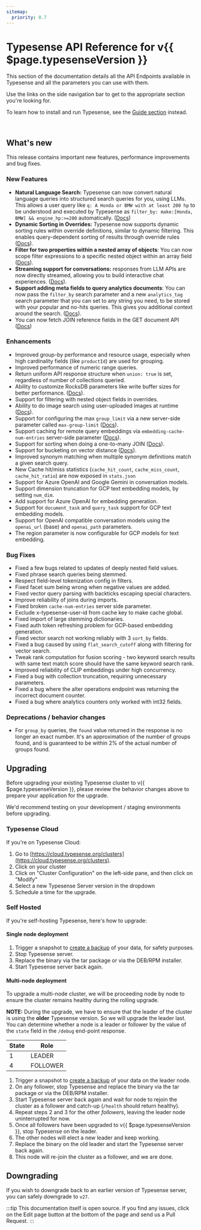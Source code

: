 ```yaml
---
sitemap:
  priority: 0.7
---
```


# Typesense API Reference for v{{ $page.typesenseVersion }}

This section of the documentation details all the API Endpoints available in Typesense and all the parameters you can use with them.

Use the links on the side navigation bar to get to the appropriate section you're looking for.

To learn how to install and run Typesense, see the [Guide section](/guide/README.md) instead.

<br/>

## What's new

This release contains important new features, performance improvements and bug fixes.

### New Features

- **Natural Language Search:** Typesense can now convert natural language queries into structured search queries for you, using LLMs. 
  This allows a user query like `q: A Honda or BMW with at least 200 hp` to be understood and executed by Typesense as `filter_by: make:[Honda, BMW] && engine_hp:>=200` automatically. ([Docs](./natural-language-search.md))
- **Dynamic Sorting in Overrides:** Typesense now supports dynamic sorting rules within override definitions, similar to dynamic filtering. 
  This enables query-dependent sorting of results through override rules ([Docs](./curation.md#dynamic-sorting)).
- **Filter for two properties within a nested array of objects**: You can now scope filter expressions to a specific nested object within an array field ([Docs](./../../guide/tips-for-filtering.md#filtering-nested-array-objects)).
- **Streaming support for conversations:** responses from LLM APIs are now directly streamed, allowing you to build interactive chat experiences. ([Docs](./conversational-search-rag.md#streaming-conversations)).
- **Support adding meta fields to query analytics documents**: You can now pass the `filter_by` search parameter and a new `analytics_tag` search parameter that you can set to any string you need, to be stored with your popular and no-hits queries. This gives you additional context around the search. ([Docs](./analytics-query-suggestions.md#query-analytics-with-meta-fields)).
- You can now fetch JOIN reference fields in the GET document API ([Docs](./joins.md#reference-fields-in-document-retrieval))

### Enhancements

- Improved group-by performance and resource usage, especially when high cardinality fields (like `productId`) are used for grouping.
- Improved performance of numeric range queries.
- Return uniform API response structure when `union: true` is set, regardless of number of collections queried.
- Ability to customize RocksDB parameters like write buffer sizes for better performance. ([Docs](./server-configuration.md#on-disk-db-fine-tuning)).
- Support for filtering with nested object fields in overrides.
- Ability to do image search using user-uploaded images at runtime ([Docs](./image-search.md#search-for-similar-images-with-dynamic-image)).
- Support for configuring the max `group_limit` via a new server-side parameter called `max-group-limit` ([Docs](./server-configuration.md#search-limits)).
- Support caching for remote query embeddings via `embedding-cache-num-entries` server-side parameter ([Docs](./server-configuration.md#resource-usage)).
- Support for sorting when doing a one-to-many JOIN ([Docs](./joins.md#sorting-on-one-to-many-joins)).
- Support for bucketing on vector distance ([Docs](./vector-search.md#vector-distance-bucketing)).
- Improved synonym matching when multiple synonym definitions match a given search query. 
- New Cache hit/miss statistics (`cache_hit_count`, `cache_miss_count`, `cache_hit_ratio`) are now exposed in `stats.json`
- Support for Azure OpenAI and Google Gemini in conversation models.
- Support dimension truncation for GCP text embedding models, by setting `num_dim`.
- Add support for Azure OpenAI for embedding generation.
- Support for `document_task` and `query_task` support for GCP text embedding models.
- Support for OpenAI compatible conversation models using the `openai_url` (base) and `openai_path` parameters.
- The region parameter is now configurable for GCP models for text embedding.

### Bug Fixes

- Fixed a few bugs related to updates of deeply nested field values.
- Fixed phrase search queries being stemmed.
- Respect field-level tokenization config in filters.
- Fixed facet sum being wrong when negative values are added.
- Fixed vector query parsing with backticks escaping special characters. 
- Improve reliability of joins during imports.
- Fixed broken `cache-num-entries` server side parameter.
- Exclude x-typesense-user-id from cache key to make cache global. 
- Fixed import of large stemming dictionaries.
- Fixed auth token refreshing problem for GCP-based embedding generation.
- Fixed vector search not working reliably with 3 `sort_by` fields.
- Fixed a bug caused by using `flat_search_cutoff` along with filtering for vector search.
- Tweak rank computation for fusion scoring - two keyword search results with same text match score should have the same keyword search rank.
- Improved reliability of CLIP embeddings under high concurrency.
- Fixed a bug with collection truncation, requiring unnecessary parameters. 
- Fixed a bug where the alter operations endpoint was returning the incorrect document counter.
- Fixed a bug where analytics counters only worked with int32 fields.

### Deprecations / behavior changes

-  For `group_by` queries, the `found` value returned in the response is no longer an exact number. It's an 
   approximation of the number of groups found, and is guaranteed to be within 2% of the actual number of groups found.

## Upgrading

Before upgrading your existing Typesense cluster to v{{ $page.typesenseVersion }}, please review the behavior
changes above to prepare your application for the upgrade.

We'd recommend testing on your development / staging environments before upgrading. 

### Typesense Cloud

If you're on Typesense Cloud:

1. Go to [https://cloud.typesense.org/clusters](https://cloud.typesense.org/clusters).
2. Click on your cluster
3. Click on "Cluster Configuration" on the left-side pane, and then click on "Modify"
4. Select a new Typesense Server version in the dropdown
5. Schedule a time for the upgrade.

### Self Hosted

If you're self-hosting Typesense, here's how to upgrade:

#### Single node deployment

1. Trigger a snapshot to [create a backup](https://typesense.org/docs/28.0/api/cluster-operations.html#create-snapshot-for-backups) of your data, for safety purposes.
2. Stop Typesense server.
3. Replace the binary via the tar package or via the DEB/RPM installer. 
4. Start Typesense server back again.

#### Multi-node deployment

To upgrade a multi-node cluster, we will be proceeding node by node to ensure the cluster remains healthy during the rolling upgrade.

**NOTE:** During the upgrade, we have to ensure that the leader of the cluster is using the **older** Typesense version. 
So we will upgrade the leader last. You can determine whether a node is a leader or follower by the value of the `state` 
field in the `/debug` end-point response.

| State | Role     |
|-------|----------|
| 1     | LEADER   |
| 4     | FOLLOWER |

1. Trigger a snapshot to [create a backup](https://typesense.org/docs/28.0/api/cluster-operations.html#create-snapshot-for-backups) of your data 
   on the leader node.
2. On any follower, stop Typesense and replace the binary via the tar package or via the DEB/RPM installer.
3. Start Typesense server back again and wait for node to rejoin the cluster as a follower and catch-up (`/health` should return healthy). 
4. Repeat steps 2 and 3 for the other _followers_, leaving the leader node uninterrupted for now.
5. Once all followers have been upgraded to v{{ $page.typesenseVersion }}, stop Typesense on the leader.
6. The other nodes will elect a new leader and keep working. 
7. Replace the binary on the old leader and start the Typesense server back again. 
8. This node will re-join the cluster as a follower, and we are done.


## Downgrading

If you wish to downgrade back to an earlier version of Typesense server, you can safely downgrade to `v27`.

:::tip
This documentation itself is open source. If you find any issues, click on the Edit page button at the bottom of the page and send us a Pull Request.
:::

<RedirectOldLinks />
